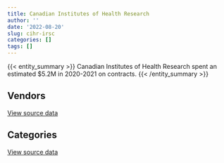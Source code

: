 ```yaml
---
title: Canadian Institutes of Health Research
author: ''
date: '2022-08-20'
slug: cihr-irsc
categories: []
tags: []
---
```


<script src="/rmarkdown-libs/htmlwidgets/htmlwidgets.js"></script>
<link href="/rmarkdown-libs/datatables-css/datatables-crosstalk.css" rel="stylesheet" />
<script src="/rmarkdown-libs/datatables-binding/datatables.js"></script>
<script src="/rmarkdown-libs/jquery/jquery-3.6.0.min.js"></script>
<link href="/rmarkdown-libs/dt-core-bootstrap/css/dataTables.bootstrap.min.css" rel="stylesheet" />
<link href="/rmarkdown-libs/dt-core-bootstrap/css/dataTables.bootstrap.extra.css" rel="stylesheet" />
<script src="/rmarkdown-libs/dt-core-bootstrap/js/jquery.dataTables.min.js"></script>
<script src="/rmarkdown-libs/dt-core-bootstrap/js/dataTables.bootstrap.min.js"></script>
<link href="/rmarkdown-libs/crosstalk/css/crosstalk.min.css" rel="stylesheet" />
<script src="/rmarkdown-libs/crosstalk/js/crosstalk.min.js"></script>
<script src="/rmarkdown-libs/htmlwidgets/htmlwidgets.js"></script>
<link href="/rmarkdown-libs/datatables-css/datatables-crosstalk.css" rel="stylesheet" />
<script src="/rmarkdown-libs/datatables-binding/datatables.js"></script>
<script src="/rmarkdown-libs/jquery/jquery-3.6.0.min.js"></script>
<link href="/rmarkdown-libs/dt-core-bootstrap/css/dataTables.bootstrap.min.css" rel="stylesheet" />
<link href="/rmarkdown-libs/dt-core-bootstrap/css/dataTables.bootstrap.extra.css" rel="stylesheet" />
<script src="/rmarkdown-libs/dt-core-bootstrap/js/jquery.dataTables.min.js"></script>
<script src="/rmarkdown-libs/dt-core-bootstrap/js/dataTables.bootstrap.min.js"></script>
<link href="/rmarkdown-libs/crosstalk/css/crosstalk.min.css" rel="stylesheet" />
<script src="/rmarkdown-libs/crosstalk/js/crosstalk.min.js"></script>

{{< entity_summary >}}
Canadian Institutes of Health Research spent an estimated \$5.2M in 2020-2021 on contracts.
{{< /entity_summary >}}

## Vendors

<div id="htmlwidget-1" style="width:100%;height:auto;" class="datatables html-widget"></div>
<script type="application/json" data-for="htmlwidget-1">{"x":{"style":"bootstrap","filter":"none","vertical":false,"data":[["<a href=\"/vendors/4_office_automation/\">4 OFFICE AUTOMATION<\/a>","<a href=\"/vendors/advanced_business_interiors/\">ADVANCED BUSINESS INTERIORS<\/a>","<a href=\"/vendors/advanced_chippewa_technologies/\">ADVANCED CHIPPEWA TECHNOLOGIES<\/a>","<a href=\"/vendors/amazon/\">AMAZON<\/a>","<a href=\"/vendors/bdo_canada/\">BDO CANADA<\/a>","<a href=\"/vendors/bell_canada/\">BELL CANADA<\/a>","<a href=\"/vendors/blackberry/\">BLACKBERRY<\/a>","<a href=\"/vendors/canadian_corps_of_commissionaires/\">CANADIAN CORPS OF COMMISSIONAIRES<\/a>","<a href=\"/vendors/careworx/\">CAREWORX<\/a>","<a href=\"/vendors/cbci_telecom/\">CBCI TELECOM<\/a>","<a href=\"/vendors/cgi/\">CGI<\/a>","<a href=\"/vendors/cistel_technology/\">CISTEL TECHNOLOGY<\/a>","<a href=\"/vendors/cnw_group/\">CNW GROUP<\/a>","<a href=\"/vendors/compucom_canada/\">COMPUCOM CANADA<\/a>","<a href=\"/vendors/conexsys/\">CONEXSYS<\/a>","<a href=\"/vendors/contract_community/\">CONTRACT COMMUNITY<\/a>","<a href=\"/vendors/dell_computer/\">DELL COMPUTER<\/a>","<a href=\"/vendors/deloitte_and_touche/\">DELOITTE AND TOUCHE<\/a>","<a href=\"/vendors/diligens/\">DILIGENS<\/a>","<a href=\"/vendors/donna_cona/\">DONNA CONA<\/a>","<a href=\"/vendors/eagle_professional_resources/\">EAGLE PROFESSIONAL RESOURCES<\/a>","<a href=\"/vendors/elsevier/\">ELSEVIER<\/a>","<a href=\"/vendors/empowered_networks/\">EMPOWERED NETWORKS<\/a>","<a href=\"/vendors/ernst_young/\">ERNST YOUNG<\/a>","<a href=\"/vendors/excel_human_resources/\">EXCEL HUMAN RESOURCES<\/a>","<a href=\"/vendors/fast_forward_french/\">FAST FORWARD FRENCH<\/a>","<a href=\"/vendors/ford_motor_company/\">FORD MOTOR COMPANY<\/a>","<a href=\"/vendors/freebalance/\">FREEBALANCE<\/a>","<a href=\"/vendors/gartner/\">GARTNER<\/a>","<a href=\"/vendors/genesis_integration/\">GENESIS INTEGRATION<\/a>","<a href=\"/vendors/goss_gilroy/\">GOSS GILROY<\/a>","<a href=\"/vendors/hypertec/\">HYPERTEC<\/a>","<a href=\"/vendors/ibm_canada/\">IBM CANADA<\/a>","<a href=\"/vendors/info_tech_research_group/\">INFO TECH RESEARCH GROUP<\/a>","<a href=\"/vendors/insa/\">INSA<\/a>","<a href=\"/vendors/instrux_media/\">INSTRUX MEDIA<\/a>","<a href=\"/vendors/iron_mountain/\">IRON MOUNTAIN<\/a>","<a href=\"/vendors/itex/\">ITEX<\/a>","<a href=\"/vendors/lionbridge/\">LIONBRIDGE<\/a>","<a href=\"/vendors/manpower_services_canada/\">MANPOWER SERVICES CANADA<\/a>","<a href=\"/vendors/maplesoft_consulting/\">MAPLESOFT CONSULTING<\/a>","<a href=\"/vendors/mdos_consulting/\">MDOS CONSULTING<\/a>","<a href=\"/vendors/microsoft_canada/\">MICROSOFT CANADA<\/a>","<a href=\"/vendors/mindwire_systems/\">MINDWIRE SYSTEMS<\/a>","<a href=\"/vendors/mishkumi_technologies/\">MISHKUMI TECHNOLOGIES<\/a>","<a href=\"/vendors/national_arts_centre/\">NATIONAL ARTS CENTRE<\/a>","<a href=\"/vendors/newfound_recruiting/\">NEWFOUND RECRUITING<\/a>","<a href=\"/vendors/nisha_techonologies/\">NISHA TECHONOLOGIES<\/a>","<a href=\"/vendors/opentext/\">OPENTEXT<\/a>","<a href=\"/vendors/optiv_canada_federal/\">OPTIV CANADA FEDERAL<\/a>","<a href=\"/vendors/oracle_canada/\">ORACLE CANADA<\/a>","<a href=\"/vendors/ottawa_marriott_hotels_innvest_hotels_gp/\">OTTAWA MARRIOTT HOTELS INNVEST HOTELS GP<\/a>","<a href=\"/vendors/pricewaterhouse_coopers/\">PRICEWATERHOUSE COOPERS<\/a>","<a href=\"/vendors/printers_plus/\">PRINTERS PLUS<\/a>","<a href=\"/vendors/procom_consultants/\">PROCOM CONSULTANTS<\/a>","<a href=\"/vendors/protak_consulting_group/\">PROTAK CONSULTING GROUP<\/a>","<a href=\"/vendors/quintet_consulting/\">QUINTET CONSULTING<\/a>","<a href=\"/vendors/randstad/\">RANDSTAD<\/a>","<a href=\"/vendors/raymond_chabot_grant_thornton/\">RAYMOND CHABOT GRANT THORNTON<\/a>","<a href=\"/vendors/si_systems/\">SI SYSTEMS<\/a>","<a href=\"/vendors/softchoice/\">SOFTCHOICE<\/a>","<a href=\"/vendors/st_joseph_print_group/\">ST JOSEPH PRINT GROUP<\/a>","<a href=\"/vendors/teknion/\">TEKNION<\/a>","<a href=\"/vendors/teramach_technologies/\">TERAMACH TECHNOLOGIES<\/a>","<a href=\"/vendors/the_aim_group/\">THE AIM GROUP<\/a>","<a href=\"/vendors/veritaaq_technology_house/\">VERITAAQ TECHNOLOGY HOUSE<\/a>","<a href=\"/vendors/workdynamics_technologies/\">WORKDYNAMICS TECHNOLOGIES<\/a>","<a href=\"/vendors/york_university/\">YORK UNIVERSITY<\/a>","<a href=\"/vendors/zernam_enterprise/\">ZERNAM ENTERPRISE<\/a>"],[null,98516,51588.9,null,null,null,1912.19,326966,null,27155.56,18485.55,null,21470,11387.05,31097.54,null,91401.85,72800,null,101574,24578,497631.42,null,104631.34,81725.92,null,null,54393,173.77,null,53625.71,null,26451.11,82159.07,null,null,14916,18362.92,55000,127540.06,741209.02,null,136490.94,1041933.89,null,10074,72765.65,28410,null,null,294726.78,881324.03,null,98479.24,167513.26,160483.8,null,86788.7,null,57800.83,28776.81,13144.4,74279,null,112061.89,null,10501,null,202586.92],[null,null,51588.9,null,89713.97,13058.3,11012.81,361645,3811.95,null,28135.61,5299.59,28250,null,54624.55,null,125501.85,null,null,null,null,487147.54,null,42663.18,78835.68,null,34255,54393,63431.71,57197,48152,null,73558.5,123048.93,null,268.76,14916,28954.14,91259,126841.21,702162.23,null,193190,477639.12,33315.24,null,146737.35,196630.64,null,null,595301.77,2195890.23,null,94954.34,167513.26,190803.22,null,null,null,179880.17,945211.45,13144.4,20118,97557.36,null,null,9637.9,11168.84,null],[9005.8,null,61717.73,null,39137.61,17538.8,null,346584.56,5558.46,null,20998.8,10775.82,28250,null,14670.56,24973,101416.4,null,null,null,null,17474.63,null,65653.17,17106.96,21000,null,55520,104041.42,null,61074.13,null,55534.59,141.17,null,34207.58,15311.68,37494.37,90400,null,null,217030.49,262389.38,478947.72,null,null,null,364680.24,13892.22,45856.35,355476.59,1802742.04,54204.99,79345.41,null,191325.97,null,null,24916.5,null,93238.15,13180.41,null,37055.28,null,null,863.1,12844.16,null],[54785.28,null,74580.4,13954.55,118044.03,2673.21,9657.79,353644.8,5543.27,null,17283.12,null,28250,null,null,null,454555.66,null,14918.02,null,null,23859.02,20978.68,65654.71,null,null,null,55673.52,156297.81,null,35887.58,14690,57261.34,51469.89,5040.96,15243.67,15115.52,41504.37,0,null,173304.79,98444.51,515342.52,180630.5,null,null,null,82120.07,null,62617.93,362749.75,0,63451.23,null,null,95662.98,24365.1,null,null,null,83986.07,15462.73,null,578.58,null,14125,null,null,null]],"container":"<table class=\"table table-striped table-hover row-border order-column display\">\n  <thead>\n    <tr>\n      <th>Vendor<\/th>\n      <th>2017-2018<\/th>\n      <th>2018-2019<\/th>\n      <th>2019-2020<\/th>\n      <th>2020-2021<\/th>\n    <\/tr>\n  <\/thead>\n<\/table>","options":{"order":[[4,"desc"]],"pageLength":10,"autoWidth":true,"columnDefs":[{"targets":1,"render":"function(data, type, row, meta) {\n    return type !== 'display' ? data : DTWidget.formatCurrency(data, \"$\", 2, 3, \",\", \".\", true, null);\n  }"},{"targets":2,"render":"function(data, type, row, meta) {\n    return type !== 'display' ? data : DTWidget.formatCurrency(data, \"$\", 2, 3, \",\", \".\", true, null);\n  }"},{"targets":3,"render":"function(data, type, row, meta) {\n    return type !== 'display' ? data : DTWidget.formatCurrency(data, \"$\", 2, 3, \",\", \".\", true, null);\n  }"},{"targets":4,"render":"function(data, type, row, meta) {\n    return type !== 'display' ? data : DTWidget.formatCurrency(data, \"$\", 2, 3, \",\", \".\", true, null);\n  }"},{"width":"16%","targets":[1,2,3,4]},{"className":"dt-right","targets":[1,2,3,4]}],"orderClasses":false}},"evals":["options.columnDefs.0.render","options.columnDefs.1.render","options.columnDefs.2.render","options.columnDefs.3.render"],"jsHooks":[]}</script>
<p class="text-right">
<a href="https://github.com/GoC-Spending/contracts-data/tree/main/data/out/departments/cihr-irsc/summary_by_fiscal_year_by_vendor.csv" class="source-data-link btn btn-link">View source data</a>
</p>

## Categories

<div id="htmlwidget-2" style="width:100%;height:auto;" class="datatables html-widget"></div>
<script type="application/json" data-for="htmlwidget-2">{"x":{"style":"bootstrap","filter":"none","vertical":false,"data":[["<a href=\"/categories/1_facilities_and_construction/\">Facilities and construction<\/a>","<a href=\"/categories/10_office_management/\">Office management<\/a>","<a href=\"/categories/2_professional_services/\">Professional services<\/a>","<a href=\"/categories/3_information_technology/\">Information technology<\/a>","<a href=\"/categories/4_medical/\">Medical<\/a>","<a href=\"/categories/5_transportation_and_logistics/\">Transportation and logistics<\/a>","<a href=\"/categories/6_industrial_products_and_services/\">Industrial products and services<\/a>","<a href=\"/categories/7_travel/\">Travel<\/a>","<a href=\"/categories/8_security_and_protection/\">Security and protection<\/a>","<a href=\"/categories/9_human_capital/\">Human capital<\/a>"],[163807.63,307489.87,1660917.48,4171008.47,16950,null,null,2110151.75,427318,219111.41],[324476.59,218829.24,838259.1,5349667.8,13541.45,34255,15447.1,3252745.62,393935.84,340631.84],[91480.83,99086.44,1418598.01,2789452.99,13578.55,null,null,2226663.78,403891.98,333694.11],[null,66426,1165699.56,3197976.91,12486.5,null,null,0,410795.64,357560.06]],"container":"<table class=\"table table-striped table-hover row-border order-column display\">\n  <thead>\n    <tr>\n      <th>Category<\/th>\n      <th>2017-2018<\/th>\n      <th>2018-2019<\/th>\n      <th>2019-2020<\/th>\n      <th>2020-2021<\/th>\n    <\/tr>\n  <\/thead>\n<\/table>","options":{"order":[[4,"desc"]],"dom":"t","pageLength":30,"autoWidth":true,"columnDefs":[{"targets":1,"render":"function(data, type, row, meta) {\n    return type !== 'display' ? data : DTWidget.formatCurrency(data, \"$\", 2, 3, \",\", \".\", true, null);\n  }"},{"targets":2,"render":"function(data, type, row, meta) {\n    return type !== 'display' ? data : DTWidget.formatCurrency(data, \"$\", 2, 3, \",\", \".\", true, null);\n  }"},{"targets":3,"render":"function(data, type, row, meta) {\n    return type !== 'display' ? data : DTWidget.formatCurrency(data, \"$\", 2, 3, \",\", \".\", true, null);\n  }"},{"targets":4,"render":"function(data, type, row, meta) {\n    return type !== 'display' ? data : DTWidget.formatCurrency(data, \"$\", 2, 3, \",\", \".\", true, null);\n  }"},{"width":"16%","targets":[1,2,3,4]},{"className":"dt-right","targets":[1,2,3,4]}],"orderClasses":false,"lengthMenu":[10,25,30,50,100]}},"evals":["options.columnDefs.0.render","options.columnDefs.1.render","options.columnDefs.2.render","options.columnDefs.3.render"],"jsHooks":[]}</script>
<p class="text-right">
<a href="https://github.com/GoC-Spending/contracts-data/tree/main/data/out/departments/cihr-irsc/summary_by_fiscal_year_by_category.csv" class="source-data-link btn btn-link">View source data</a>
</p>
